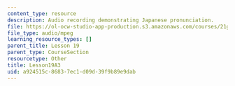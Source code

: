 ```yaml
---
content_type: resource
description: Audio recording demonstrating Japanese pronunciation.
file: https://ol-ocw-studio-app-production.s3.amazonaws.com/courses/21g-504-japanese-iv-spring-2009/a924515c86837ec1d09d39f9b89e9dab_Lesson19A3.mp3
file_type: audio/mpeg
learning_resource_types: []
parent_title: Lesson 19
parent_type: CourseSection
resourcetype: Other
title: Lesson19A3
uid: a924515c-8683-7ec1-d09d-39f9b89e9dab
---
```


